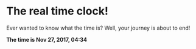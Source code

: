 # The real time clock!

Ever wanted to know what the time is? Well, your journey is about to end!

**The time is Nov 27, 2017, 04:34**